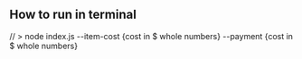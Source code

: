 ## How to run in terminal 

 // > node index.js --item-cost {cost in $ whole numbers} --payment {cost in $ whole numbers}
